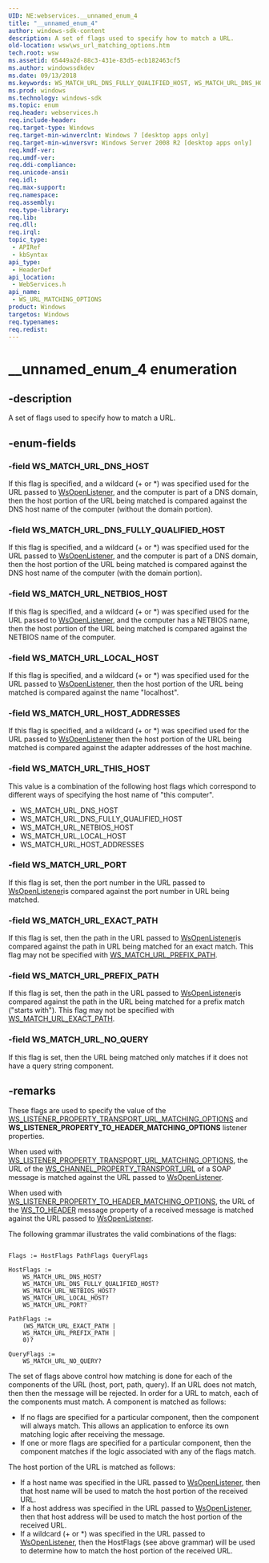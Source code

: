 ```yaml
---
UID: NE:webservices.__unnamed_enum_4
title: "__unnamed_enum_4"
author: windows-sdk-content
description: A set of flags used to specify how to match a URL.
old-location: wsw\ws_url_matching_options.htm
tech.root: wsw
ms.assetid: 65449a2d-88c3-431e-83d5-ecb182463cf5
ms.author: windowssdkdev
ms.date: 09/13/2018
ms.keywords: WS_MATCH_URL_DNS_FULLY_QUALIFIED_HOST, WS_MATCH_URL_DNS_HOST, WS_MATCH_URL_EXACT_PATH, WS_MATCH_URL_HOST_ADDRESSES, WS_MATCH_URL_LOCAL_HOST, WS_MATCH_URL_NETBIOS_HOST, WS_MATCH_URL_NO_QUERY, WS_MATCH_URL_PORT, WS_MATCH_URL_PREFIX_PATH, WS_MATCH_URL_THIS_HOST, WS_URL_MATCHING_OPTIONS, WS_URL_MATCHING_OPTIONS enumeration [Web Services for Windows], __unnamed_enum_4, webservices/WS_MATCH_URL_DNS_FULLY_QUALIFIED_HOST, webservices/WS_MATCH_URL_DNS_HOST, webservices/WS_MATCH_URL_EXACT_PATH, webservices/WS_MATCH_URL_HOST_ADDRESSES, webservices/WS_MATCH_URL_LOCAL_HOST, webservices/WS_MATCH_URL_NETBIOS_HOST, webservices/WS_MATCH_URL_NO_QUERY, webservices/WS_MATCH_URL_PORT, webservices/WS_MATCH_URL_PREFIX_PATH, webservices/WS_MATCH_URL_THIS_HOST, webservices/WS_URL_MATCHING_OPTIONS, wsw.ws_url_matching_options
ms.prod: windows
ms.technology: windows-sdk
ms.topic: enum
req.header: webservices.h
req.include-header: 
req.target-type: Windows
req.target-min-winverclnt: Windows 7 [desktop apps only]
req.target-min-winversvr: Windows Server 2008 R2 [desktop apps only]
req.kmdf-ver: 
req.umdf-ver: 
req.ddi-compliance: 
req.unicode-ansi: 
req.idl: 
req.max-support: 
req.namespace: 
req.assembly: 
req.type-library: 
req.lib: 
req.dll: 
req.irql: 
topic_type:
 - APIRef
 - kbSyntax
api_type:
 - HeaderDef
api_location:
 - WebServices.h
api_name:
 - WS_URL_MATCHING_OPTIONS
product: Windows
targetos: Windows
req.typenames: 
req.redist: 
---
```


# __unnamed_enum_4 enumeration


## -description


A set of flags used to specify how to match a URL.
            


## -enum-fields




### -field WS_MATCH_URL_DNS_HOST

If this flag is specified, and a wildcard (+ or *) was specified
                    used for the URL passed to <a href="https://msdn.microsoft.com/36226881-3fe7-4510-b147-7ee30146482c">WsOpenListener</a>, and the computer
                    is part of a DNS domain, then the host portion of the URL being matched is 
                    compared against the DNS host name of the computer (without the domain portion).
                


### -field WS_MATCH_URL_DNS_FULLY_QUALIFIED_HOST

If this flag is specified, and a wildcard (+ or *) was specified
                    used for the URL passed to <a href="https://msdn.microsoft.com/36226881-3fe7-4510-b147-7ee30146482c">WsOpenListener</a>, and the computer
                    is part of a DNS domain, then the host portion of the URL being matched is
                    compared against the DNS host name of the computer (with the domain portion).
                


### -field WS_MATCH_URL_NETBIOS_HOST

If this flag is specified, and a wildcard (+ or *) was specified
                    used for the URL passed to <a href="https://msdn.microsoft.com/36226881-3fe7-4510-b147-7ee30146482c">WsOpenListener</a>, and the computer
                    has a NETBIOS name, then the host portion of the URL being matched is compared
                    against the NETBIOS name of the computer.
                


### -field WS_MATCH_URL_LOCAL_HOST

If this flag is specified, and a wildcard (+ or *) was specified
                    used for the URL passed to <a href="https://msdn.microsoft.com/36226881-3fe7-4510-b147-7ee30146482c">WsOpenListener</a>, then the host portion of 
                    the URL being matched is compared against the name "localhost".
                


### -field WS_MATCH_URL_HOST_ADDRESSES

If this flag is specified, and a wildcard (+ or *) was specified
                    used for the URL passed to <a href="https://msdn.microsoft.com/36226881-3fe7-4510-b147-7ee30146482c">WsOpenListener</a> then the host portion of the
                    URL being matched is compared against the adapter addresses of the host machine.
                


### -field WS_MATCH_URL_THIS_HOST

This value is a combination of the following host flags which correspond
                    to different ways of specifying the host name of "this computer".
                

<ul>
<li>WS_MATCH_URL_DNS_HOST
                    </li>
<li>WS_MATCH_URL_DNS_FULLY_QUALIFIED_HOST
                    </li>
<li>WS_MATCH_URL_NETBIOS_HOST
                    </li>
<li>WS_MATCH_URL_LOCAL_HOST
                    </li>
<li>WS_MATCH_URL_HOST_ADDRESSES
                </li>
</ul>

### -field WS_MATCH_URL_PORT

If this flag is set, then the port number in the URL passed to <a href="https://msdn.microsoft.com/36226881-3fe7-4510-b147-7ee30146482c">WsOpenListener</a>is compared against the port number in URL being matched.
                


### -field WS_MATCH_URL_EXACT_PATH

If this flag is set, then the path in the URL passed to <a href="https://msdn.microsoft.com/36226881-3fe7-4510-b147-7ee30146482c">WsOpenListener</a>is compared against the path in URL being matched for an exact match.  This flag may not
                    be specified with <a href="https://msdn.microsoft.com/65449a2d-88c3-431e-83d5-ecb182463cf5">WS_MATCH_URL_PREFIX_PATH</a>.
                


### -field WS_MATCH_URL_PREFIX_PATH

If this flag is set, then the path in the URL passed to <a href="https://msdn.microsoft.com/36226881-3fe7-4510-b147-7ee30146482c">WsOpenListener</a>is compared against the path in the URL being matched for a prefix match ("starts with").
                    This flag may not be specified with <a href="https://msdn.microsoft.com/65449a2d-88c3-431e-83d5-ecb182463cf5">WS_MATCH_URL_EXACT_PATH</a>.
                


### -field WS_MATCH_URL_NO_QUERY

If this flag is set, then the URL being matched only matches if it does not
                    have a query string component.
                


## -remarks



These flags are used to specify the value of the 
                <a href="https://msdn.microsoft.com/4998d538-628f-4939-9db9-612e882e68b1">WS_LISTENER_PROPERTY_TRANSPORT_URL_MATCHING_OPTIONS</a> and
                <b>WS_LISTENER_PROPERTY_TO_HEADER_MATCHING_OPTIONS</b> listener properties.
            

When used with <a href="https://msdn.microsoft.com/4998d538-628f-4939-9db9-612e882e68b1">WS_LISTENER_PROPERTY_TRANSPORT_URL_MATCHING_OPTIONS</a>,
                the URL of the <a href="https://msdn.microsoft.com/3207c7f0-7f12-4f6b-8ddd-bac9c06ccfbf">WS_CHANNEL_PROPERTY_TRANSPORT_URL</a> of a SOAP message
                is matched against the URL passed to <a href="https://msdn.microsoft.com/36226881-3fe7-4510-b147-7ee30146482c">WsOpenListener</a>.
            

When used with <a href="https://msdn.microsoft.com/4998d538-628f-4939-9db9-612e882e68b1">WS_LISTENER_PROPERTY_TO_HEADER_MATCHING_OPTIONS</a>,
                the URL of the <a href="https://msdn.microsoft.com/4c9b927d-00c7-41e4-bc29-e84a4c23c162">WS_TO_HEADER</a> message property of a received 
                message is matched against the URL passed to <a href="https://msdn.microsoft.com/36226881-3fe7-4510-b147-7ee30146482c">WsOpenListener</a>.
            

The following grammar illustrates the valid combinations of the flags:
            

<pre class="syntax" xml:space="preserve"><code>
Flags := HostFlags PathFlags QueryFlags

HostFlags := 
    WS_MATCH_URL_DNS_HOST?
    WS_MATCH_URL_DNS_FULLY_QUALIFIED_HOST?
    WS_MATCH_URL_NETBIOS_HOST? 
    WS_MATCH_URL_LOCAL_HOST?
    WS_MATCH_URL_PORT?

PathFlags :=
    (WS_MATCH_URL_EXACT_PATH |
    WS_MATCH_URL_PREFIX_PATH | 
    0)?

QueryFlags :=
    WS_MATCH_URL_NO_QUERY?
</code></pre>
The set of flags above control how matching is done for each of the components
                of the URL (host, port, path, query).  If an URL does not match, then then the message 
                will be rejected.  In order for a URL to match, each of the components
                must match.  A component is matched as follows:
            

<ul>
<li>If no flags are specified for a particular component, then
                the component will always match.  This allows an application to enforce
                its own matching logic after receiving the message.
                </li>
<li>If one or more flags are specified for a particular component,
                then the component matches if the logic associated with any of the flags match.
            </li>
</ul>
The host portion of the URL is matched as follows:
            

<ul>
<li>If a host name was specified in the URL passed to <a href="https://msdn.microsoft.com/36226881-3fe7-4510-b147-7ee30146482c">WsOpenListener</a>, then that
                host name will be used to match the host portion of the received URL.
                </li>
<li>If a host address was specified in the URL passed to <a href="https://msdn.microsoft.com/36226881-3fe7-4510-b147-7ee30146482c">WsOpenListener</a>, then that
                host address will be used to match the host portion of the received URL.
                </li>
<li>If a wildcard (+ or *) was specified in the URL passed to <a href="https://msdn.microsoft.com/36226881-3fe7-4510-b147-7ee30146482c">WsOpenListener</a>, then
                the HostFlags (see above grammar) will be used to determine how to match the host portion of the received URL.
            </li>
</ul>


